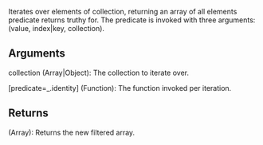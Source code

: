 Iterates over elements of collection, returning an array of all elements predicate returns truthy for. The predicate is invoked with three arguments: (value, index|key, collection).

## Arguments

collection (Array|Object): The collection to iterate over.

[predicate=_.identity] (Function): The function invoked per iteration.

## Returns

(Array): Returns the new filtered array.
